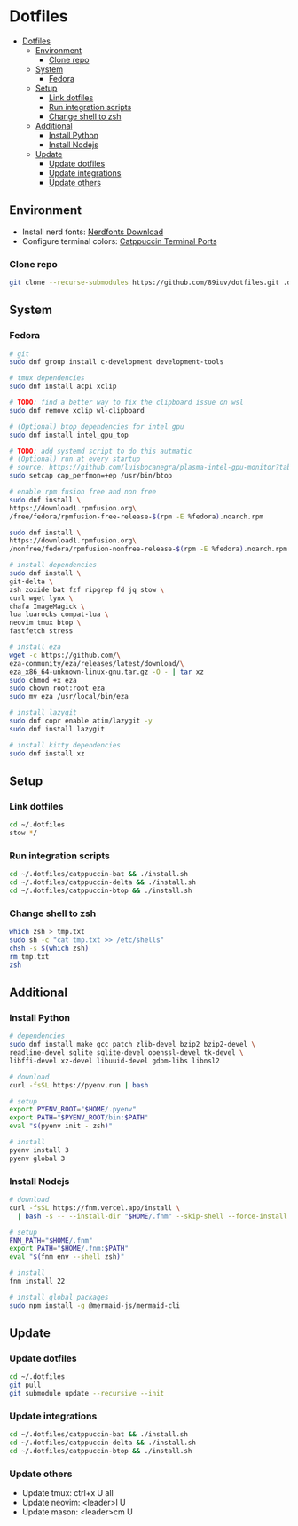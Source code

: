 # Dotfiles

<!--toc:start-->
- [Dotfiles](#dotfiles)
  - [Environment](#environment)
    - [Clone repo](#clone-repo)
  - [System](#system)
    - [Fedora](#fedora)
  - [Setup](#setup)
    - [Link dotfiles](#link-dotfiles)
    - [Run integration scripts](#run-integration-scripts)
    - [Change shell to zsh](#change-shell-to-zsh)
  - [Additional](#additional)
    - [Install Python](#install-python)
    - [Install Nodejs](#install-nodejs)
  - [Update](#update)
    - [Update dotfiles](#update-dotfiles)
    - [Update integrations](#update-integrations)
    - [Update others](#update-others)
<!--toc:end-->

## Environment

- Install nerd fonts: [Nerdfonts Download](https://www.nerdfonts.com/font-downloads)
- Configure terminal colors: [Catppuccin Terminal Ports](https://catppuccin.com/ports/?q=terminal)

### Clone repo

```sh
git clone --recurse-submodules https://github.com/89iuv/dotfiles.git .dotfiles
```

## System

### Fedora

```sh
# git
sudo dnf group install c-development development-tools

# tmux dependencies
sudo dnf install acpi xclip

# TODO: find a better way to fix the clipboard issue on wsl
sudo dnf remove xclip wl-clipboard

# (Optional) btop dependencies for intel gpu
sudo dnf install intel_gpu_top

# TODO: add systemd script to do this autmatic
# (Optional) run at every startup
# source: https://github.com/luisbocanegra/plasma-intel-gpu-monitor?tab=readme-ov-file#requirements
sudo setcap cap_perfmon=+ep /usr/bin/btop

# enable rpm fusion free and non free
sudo dnf install \
https://download1.rpmfusion.org\
/free/fedora/rpmfusion-free-release-$(rpm -E %fedora).noarch.rpm

sudo dnf install \
https://download1.rpmfusion.org\
/nonfree/fedora/rpmfusion-nonfree-release-$(rpm -E %fedora).noarch.rpm

# install dependencies
sudo dnf install \
git-delta \
zsh zoxide bat fzf ripgrep fd jq stow \
curl wget lynx \
chafa ImageMagick \
lua luarocks compat-lua \
neovim tmux btop \
fastfetch stress

# install eza
wget -c https://github.com/\
eza-community/eza/releases/latest/download/\
eza_x86_64-unknown-linux-gnu.tar.gz -O - | tar xz
sudo chmod +x eza
sudo chown root:root eza
sudo mv eza /usr/local/bin/eza

# install lazygit
sudo dnf copr enable atim/lazygit -y
sudo dnf install lazygit

# install kitty dependencies
sudo dnf install xz
```

## Setup

### Link dotfiles

```sh
cd ~/.dotfiles
stow */
```

### Run integration scripts

```sh
cd ~/.dotfiles/catppuccin-bat && ./install.sh
cd ~/.dotfiles/catppuccin-delta && ./install.sh
cd ~/.dotfiles/catppuccin-btop && ./install.sh
```

### Change shell to zsh

```sh
which zsh > tmp.txt
sudo sh -c "cat tmp.txt >> /etc/shells"
chsh -s $(which zsh)
rm tmp.txt
zsh
```

## Additional

### Install Python

```sh
# dependencies
sudo dnf install make gcc patch zlib-devel bzip2 bzip2-devel \
readline-devel sqlite sqlite-devel openssl-devel tk-devel \
libffi-devel xz-devel libuuid-devel gdbm-libs libnsl2

# download
curl -fsSL https://pyenv.run | bash

# setup
export PYENV_ROOT="$HOME/.pyenv"
export PATH="$PYENV_ROOT/bin:$PATH"
eval "$(pyenv init - zsh)"

# install
pyenv install 3
pyenv global 3
```

### Install Nodejs

```sh
# download
curl -fsSL https://fnm.vercel.app/install \
  | bash -s -- --install-dir "$HOME/.fnm" --skip-shell --force-install

# setup
FNM_PATH="$HOME/.fnm"
export PATH="$HOME/.fnm:$PATH"
eval "$(fnm env --shell zsh)"

# install
fnm install 22

# install global packages
sudo npm install -g @mermaid-js/mermaid-cli
```

## Update

### Update dotfiles

```sh
cd ~/.dotfiles
git pull
git submodule update --recursive --init
```

### Update integrations

```sh
cd ~/.dotfiles/catppuccin-bat && ./install.sh
cd ~/.dotfiles/catppuccin-delta && ./install.sh
cd ~/.dotfiles/catppuccin-btop && ./install.sh
```

### Update others

- Update tmux: ctrl+x U all
- Update neovim: \<leader\>l U
- Update mason: \<leader\>cm U
